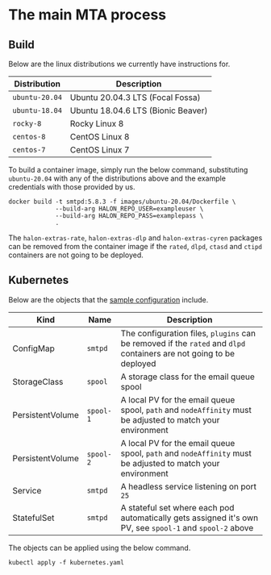 # The main MTA process

## Build

Below are the linux distributions we currently have instructions for.

| Distribution   | Description                        |
| -------------- | ---------------------------------- |
| `ubuntu-20.04` | Ubuntu 20.04.3 LTS (Focal Fossa)   |
| `ubuntu-18.04` | Ubuntu 18.04.6 LTS (Bionic Beaver) |
| `rocky-8`      | Rocky Linux 8                      |
| `centos-8`     | CentOS Linux 8                     |
| `centos-7`     | CentOS Linux 7                     |

To build a container image, simply run the below command, substituting `ubuntu-20.04` with any of the distributions above and the example credentials with those provided by us.

```
docker build -t smtpd:5.8.3 -f images/ubuntu-20.04/Dockerfile \
             --build-arg HALON_REPO_USER=exampleuser \
             --build-arg HALON_REPO_PASS=examplepass \
             .
```

The `halon-extras-rate`, `halon-extras-dlp` and `halon-extras-cyren` packages can be removed from the container image if the `rated`, `dlpd`, `ctasd` and `ctipd` containers are not going to be deployed.

## Kubernetes

Below are the objects that the [sample configuration](kubernetes.yaml) include.

Kind             | Name      | Description                                                                                                         |
---------------- | --------- | ------------------------------------------------------------------------------------------------------------------- |
ConfigMap        | `smtpd`   | The configuration files, `plugins` can be removed if the `rated` and `dlpd` containers are not going to be deployed |
StorageClass     | `spool`   | A storage class for the email queue spool                                                                           |
PersistentVolume | `spool-1` | A local PV for the email queue spool, `path` and `nodeAffinity` must be adjusted to match your environment          |
PersistentVolume | `spool-2` | A local PV for the email queue spool, `path` and `nodeAffinity` must be adjusted to match your environment          |
Service          | `smtpd`   | A headless service listening on port `25`                                                                           |
StatefulSet      | `smtpd`   | A stateful set where each pod automatically gets assigned it's own PV, see `spool-1` and `spool-2` above            |

The objects can be applied using the below command.

```
kubectl apply -f kubernetes.yaml
```